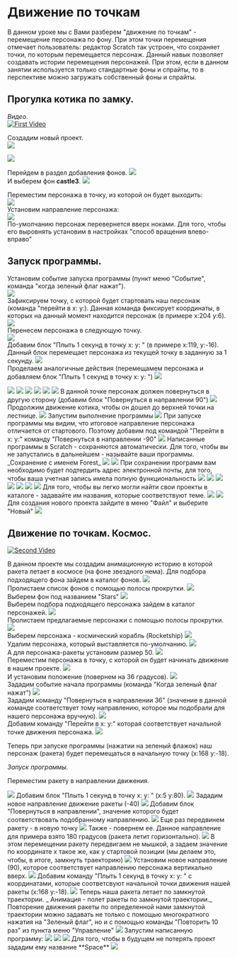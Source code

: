# Движение по точкам
В данном уроке мы с Вами разберем "движение по точкам" - перемещение персонажа по фону. При этом точки перемещения отмечает пользователь: редактор Scratch так устроен, что сохраняет точки, по которым перемещается персонаж. Данный навык позволяет создавать истории перемещения персонажей. При этом, если в данном занятии используется только стандартные фоны и спрайты, то в перспективе можно загружать собственный фоны и спрайты.
## Прогулка котика по замку.  
_Видео_.  
[![First Video](https://img.youtube.com/vi/KvWqeAr5SeQ/0.jpg)](http://www.youtube.com/watch?v=KvWqeAr5SeQ)

 
Создадим новый проект.  
<img src = "./img/scratch01.jpg">  
  
<img src = "./img/scratch02.jpg">  

Перейдем в раздел добавления фонов. 
<img src = "./img/scratch03.jpg">  
И выберем фон **castle3**. 
<img src = "./img/scratch04.jpg">  

Переместим персонажа в точку, из которой он будет выходить:  
<img src = "./img/scratch05.jpg">  
Установим направление персонажа:  
<img src = "./img/scratch06.jpg">  
По-умолчанию персонаж перевернется вверх ноками. Для того, чтобы его выровнять установим в настройках "способ вращения влево-вправо"

## Запуск программы. 
Установим событие запуска программы (пункт меню "Событие", команда "когда зеленый флаг нажат").  
<img src = "./img/scratch08.jpg">  
Зафиксируем точку, с которой будет стартовать наш персонаж (команда "перейти в x:   y:). Данная команда фиксирует координаты, в которых на данный момент находится персонаж (в примере x:204 y:6).  
<img src = "./img/scratch09.jpg">  
Перенесем персонажа в следующую точку.  
<img src = "./img/scratch10.jpg">  
Добавим блок "Плыть 1 секунд в точку x:   y:  " (в примере х:119, y:-16). Данный блок перемещает персонажа из текущей точку в заданную за 1 секунду.
<img src = "./img/scratch11.jpg">  
Проделаем аналогичные действия (перемещамем персонажа и добавляем блок "Плыть 1 секунд в точку x:   y:  ")
<img src = "./img/scratch12.jpg">  
  
<img src = "./img/scratch13.jpg">  
  
<img src = "./img/scratch14.jpg">  
  
<img src = "./img/scratch15.jpg">  
  
<img src = "./img/scratch16.jpg">  
  
<img src = "./img/scratch17.jpg">  
  
<img src = "./img/scratch18.jpg">  
В данной точке персонаж должен повернуться в другую сторону (добавим блок "Повернуться в направлении 90")
<img src = "./img/scratch19.jpg">  
Продолжим движение котика, чтобы он дошел до верхней точки на лестнице.    
<img src = "./img/scratch20.jpg">  
  Запустим выполнение программы
<img src = "./img/scratch21.jpg">  
  При запуске программы мы видим, что итоговое направление персонажа отличается от стартового. Поэтому добавим под командой "Перейти в x:  y:" команду "Повернуться в направлении -90" 
<img src = "./img/scratch22.jpg">  
  Написанные программы в Scratch - сохраняются автоматически. Для того, чтобы вы не запустались в дальнейшем - называйте ваши программы. 
  _Сохранение с именем Forest_ 
  
  <img src = "./img/scratch29.jpg">  

  
  
<img src = "./img/scratch23.jpg">  
  При сохранении программ вам необходимо будет подтердить адрес электронной почты, для того, чтобы ваша учетная запись имела полную функциональность
<img src = "./img/scratch24.jpg">  
  
<img src = "./img/scratch25.jpg">  
  
<img src = "./img/scratch26.jpg">  
  
<img src = "./img/scratch27.jpg">  
  
<img src = "./img/scratch28.jpg">  
  
  
<img src = "./img/scratch30.jpg">  
  
<img src = "./img/scratch31.jpg">  
Для того, чтобы вы легко могли найти свои проекты в каталоге - задавайте им названия, которые соответствуют теме.
<img src = "./img/scratch32.jpg">  
  
<img src = "./img/scratch33.jpg">  
  Для создания нового проекта зайдите в меню "Файл" и выберите "Новый"
<img src = "./img/scratch34.jpg">  
  
## Движение по точкам. Космос.
[![Second Video](https://img.youtube.com/vi/u6oJzOMGtuE/0.jpg)](http://www.youtube.com/watch?v=u6oJzOMGtuE)

В данном проекте мы создадим анимационную историю в которой ракета летает в космосе (на фоне звездного нема).
Для подбора подходящего фона зайдем в каталог фонов. 
<img src = "./img/scratch35.jpg">  
  Пролистаем список фонов с помощью полосы прокрутки.
<img src = "./img/scratch36.jpg">  
  Выберем фон под названием "Stars"
<img src = "./img/scratch37.jpg">  
  Выберем подбора подходящего персонажа зайдем в каталог персонажей.
<img src = "./img/scratch38.jpg">  
  Пролистаем предлагаемые персонажи с помощью полосы прокрутки. 
<img src = "./img/scratch39.jpg">  
  Выберем персонажа - космический корабль (Rocketship)
<img src = "./img/scratch40.jpg">  
  Удалим персонажа, который выставляется по-умолчанию.
<img src = "./img/scratch41.jpg">  
  А для персонажа-ракеты установим размер 50.
<img src = "./img/scratch42.jpg">  
  Переместим персонажа в точку, с которой он будет начинать движение в нашем проекте.
<img src = "./img/scratch43.jpg">  
  И установим положение (повернем на 36 градусов).
<img src = "./img/scratch44.jpg">  
  Зададим событие начала программы (команда "Когда зеленый флаг нажат")
<img src = "./img/scratch45.jpg">  
  Зададим команду "Повернуться в направлении 36" (значение в данной команде соответствует тому направлению, которое мы подобрали для нашего персонажа вручную).
<img src = "./img/scratch46.jpg">  
  Добавим команду "Перейти в x:  y:" которая соответствует начальной точке движения персонажа.
<img src = "./img/scratch47.jpg">  

Теперь при запуске программы (нажатии на зеленый флажок) наш персонаж (ракета) будет перемещаться в начальную точку (x:168  y:-18).  

_Запуск программы._

Переместим ракету в направлении движения. 
  
<img src = "./img/scratch48.jpg">  
  Добавим блок "Плыть 1 секунд в точку x:  y: " (x:5  y:80).  
<img src = "./img/scratch49.jpg">  
  Зададим новое направление движение ракеты (-40)
<img src = "./img/scratch50.jpg">  
  Добавим блок "Повернуться в направлении", значение которого будет соответствовать подобранному направлению.
<img src = "./img/scratch51.jpg">  
  Еще раз передвинем ракету - в новую точку
<img src = "./img/scratch52.jpg">  
  Также - повернем ее. Данное направление для примера взято 180 градусов (ракета летит горизонтально).
<img src = "./img/scratch53.jpg">  
  В этом перемещении ракету передвигаем не мышкой, а задаем значение по координате x такое же, как у стартовой позиции (мы делаем это, чтобы, в итоге, замкнуть траекторию)
<img src = "./img/scratch54.jpg">  
  Установим новое направление (90), которое соответствует направлению персонажа вертикально вверх.
<img src = "./img/scratch55.jpg">  
  Добавим команду "Плыть 1 секунд в точку x:  y: " с координатами, которые соответсвуют начальной точки движения нашей ракеты (x:168  y:-18).
<img src = "./img/scratch56.jpg">  
  Теперь наша ракета летает по замкнутой траектории.
_  Анимация - полет ракеты по замкнутой траектории._
  Повторение движения ракеты по определенной нами замкнутой траектории можно задавать не только с помощью многократного нажатия на "Зеленый флаг", но и с помощью команды "Повторить 10 раз" из пункта меню "Управление"
<img src = "./img/scratch57.jpg">  
  Запустим написанную программу:
<img src = "./img/scratch58.jpg">  
  
<img src = "./img/scratch59.jpg">  
  
<img src = "./img/scratch60.jpg">  
  Для того, чтобы в будущем не потерять проект зададим ему название **Space**
<img src = "./img/scratch61.jpg">  

##  